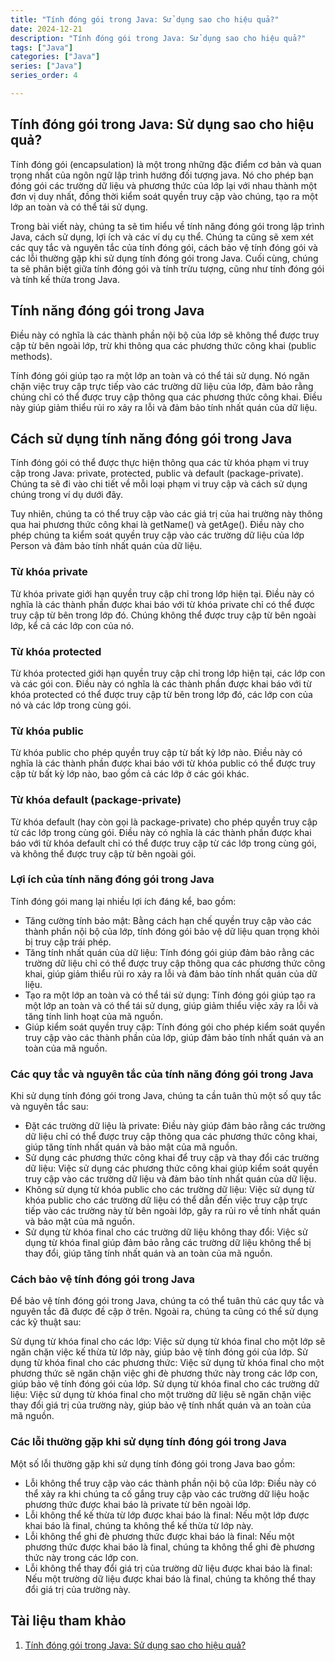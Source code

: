 ```yaml
---
title: "Tính đóng gói trong Java: Sử dụng sao cho hiệu quả?"
date: 2024-12-21
description: "Tính đóng gói trong Java: Sử dụng sao cho hiệu quả?"
tags: ["Java"]
categories: ["Java"]
series: ["Java"]
series_order: 4

---
```


## Tính đóng gói trong Java: Sử dụng sao cho hiệu quả?

Tính đóng gói (encapsulation) là một trong những đặc điểm cơ bản và quan trọng nhất của ngôn ngữ lập trình hướng đối tượng java. Nó cho phép bạn đóng gói các trường dữ liệu và phương thức của lớp lại với nhau thành một đơn vị duy nhất, đồng thời kiểm soát quyền truy cập vào chúng, tạo ra một lớp an toàn và có thể tái sử dụng.

Trong bài viết này, chúng ta sẽ tìm hiểu về tính năng đóng gói trong lập trình Java, cách sử dụng, lợi ích và các ví dụ cụ thể. Chúng ta cũng sẽ xem xét các quy tắc và nguyên tắc của tính đóng gói, cách bảo vệ tính đóng gói và các lỗi thường gặp khi sử dụng tính đóng gói trong Java. Cuối cùng, chúng ta sẽ phân biệt giữa tính đóng gói và tính trừu tượng, cũng như tính đóng gói và tính kế thừa trong Java.

## Tính năng đóng gói trong Java

Điều này có nghĩa là các thành phần nội bộ của lớp sẽ không thể được truy cập từ bên ngoài lớp, trừ khi thông qua các phương thức công khai (public methods).

Tính đóng gói giúp tạo ra một lớp an toàn và có thể tái sử dụng. Nó ngăn chặn việc truy cập trực tiếp vào các trường dữ liệu của lớp, đảm bảo rằng chúng chỉ có thể được truy cập thông qua các phương thức công khai. Điều này giúp giảm thiểu rủi ro xảy ra lỗi và đảm bảo tính nhất quán của dữ liệu.

## Cách sử dụng tính năng đóng gói trong Java

Tính đóng gói có thể được thực hiện thông qua các từ khóa phạm vi truy cập trong Java: private, protected, public và default (package-private). Chúng ta sẽ đi vào chi tiết về mỗi loại phạm vi truy cập và cách sử dụng chúng trong ví dụ dưới đây.

Tuy nhiên, chúng ta có thể truy cập vào các giá trị của hai trường này thông qua hai phương thức công khai là getName() và getAge(). Điều này cho phép chúng ta kiểm soát quyền truy cập vào các trường dữ liệu của lớp Person và đảm bảo tính nhất quán của dữ liệu.

### Từ khóa private

Từ khóa private giới hạn quyền truy cập chỉ trong lớp hiện tại. Điều này có nghĩa là các thành phần được khai báo với từ khóa private chỉ có thể được truy cập từ bên trong lớp đó. Chúng không thể được truy cập từ bên ngoài lớp, kể cả các lớp con của nó.

### Từ khóa protected

Từ khóa protected giới hạn quyền truy cập chỉ trong lớp hiện tại, các lớp con và các gói con. Điều này có nghĩa là các thành phần được khai báo với từ khóa protected có thể được truy cập từ bên trong lớp đó, các lớp con của nó và các lớp trong cùng gói.

### Từ khóa public

Từ khóa public cho phép quyền truy cập từ bất kỳ lớp nào. Điều này có nghĩa là các thành phần được khai báo với từ khóa public có thể được truy cập từ bất kỳ lớp nào, bao gồm cả các lớp ở các gói khác.

### Từ khóa default (package-private)

Từ khóa default (hay còn gọi là package-private) cho phép quyền truy cập từ các lớp trong cùng gói. Điều này có nghĩa là các thành phần được khai báo với từ khóa default chỉ có thể được truy cập từ các lớp trong cùng gói, và không thể được truy cập từ bên ngoài gói.

### Lợi ích của tính năng đóng gói trong Java

Tính đóng gói mang lại nhiều lợi ích đáng kể, bao gồm:

- Tăng cường tính bảo mật: Bằng cách hạn chế quyền truy cập vào các thành phần nội bộ của lớp, tính đóng gói bảo vệ dữ liệu quan trọng khỏi bị truy cập trái phép.
- Tăng tính nhất quán của dữ liệu: Tính đóng gói giúp đảm bảo rằng các trường dữ liệu chỉ có thể được truy cập thông qua các phương thức công khai, giúp giảm thiểu rủi ro xảy ra lỗi và đảm bảo tính nhất quán của dữ liệu.
- Tạo ra một lớp an toàn và có thể tái sử dụng: Tính đóng gói giúp tạo ra một lớp an toàn và có thể tái sử dụng, giúp giảm thiểu việc xảy ra lỗi và tăng tính linh hoạt của mã nguồn.
- Giúp kiểm soát quyền truy cập: Tính đóng gói cho phép kiểm soát quyền truy cập vào các thành phần của lớp, giúp đảm bảo tính nhất quán và an toàn của mã nguồn.

### Các quy tắc và nguyên tắc của tính năng đóng gói trong Java

Khi sử dụng tính đóng gói trong Java, chúng ta cần tuân thủ một số quy tắc và nguyên tắc sau:

- Đặt các trường dữ liệu là private: Điều này giúp đảm bảo rằng các trường dữ liệu chỉ có thể được truy cập thông qua các phương thức công khai, giúp tăng tính nhất quán và bảo mật của mã nguồn.
- Sử dụng các phương thức công khai để truy cập và thay đổi các trường dữ liệu: Việc sử dụng các phương thức công khai giúp kiểm soát quyền truy cập vào các trường dữ liệu và đảm bảo tính nhất quán của dữ liệu.
- Không sử dụng từ khóa public cho các trường dữ liệu: Việc sử dụng từ khóa public cho các trường dữ liệu có thể dẫn đến việc truy cập trực tiếp vào các trường này từ bên ngoài lớp, gây ra rủi ro về tính nhất quán và bảo mật của mã nguồn.
- Sử dụng từ khóa final cho các trường dữ liệu không thay đổi: Việc sử dụng từ khóa final giúp đảm bảo rằng các trường dữ liệu không thể bị thay đổi, giúp tăng tính nhất quán và an toàn của mã nguồn.

### Cách bảo vệ tính đóng gói trong Java

Để bảo vệ tính đóng gói trong Java, chúng ta có thể tuân thủ các quy tắc và nguyên tắc đã được đề cập ở trên. Ngoài ra, chúng ta cũng có thể sử dụng các kỹ thuật sau:

Sử dụng từ khóa final cho các lớp: Việc sử dụng từ khóa final cho một lớp sẽ ngăn chặn việc kế thừa từ lớp này, giúp bảo vệ tính đóng gói của lớp.
Sử dụng từ khóa final cho các phương thức: Việc sử dụng từ khóa final cho một phương thức sẽ ngăn chặn việc ghi đè phương thức này trong các lớp con, giúp bảo vệ tính đóng gói của lớp.
Sử dụng từ khóa final cho các trường dữ liệu: Việc sử dụng từ khóa final cho một trường dữ liệu sẽ ngăn chặn việc thay đổi giá trị của trường này, giúp bảo vệ tính nhất quán và an toàn của mã nguồn.

### Các lỗi thường gặp khi sử dụng tính đóng gói trong Java

Một số lỗi thường gặp khi sử dụng tính đóng gói trong Java bao gồm:

- Lỗi không thể truy cập vào các thành phần nội bộ của lớp: Điều này có thể xảy ra khi chúng ta cố gắng truy cập vào các trường dữ liệu hoặc phương thức được khai báo là private từ bên ngoài lớp.
- Lỗi không thể kế thừa từ lớp được khai báo là final: Nếu một lớp được khai báo là final, chúng ta không thể kế thừa từ lớp này.
- Lỗi không thể ghi đè phương thức được khai báo là final: Nếu một phương thức được khai báo là final, chúng ta không thể ghi đè phương thức này trong các lớp con.
- Lỗi không thể thay đổi giá trị của trường dữ liệu được khai báo là final: Nếu một trường dữ liệu được khai báo là final, chúng ta không thể thay đổi giá trị của trường này.

## Tài liệu tham khảo

1. [Tính đóng gói trong Java: Sử dụng sao cho hiệu quả?](https://topdev.vn/blog/tinh-dong-goi-trong-java-su-dung-sao-cho-hieu-qua/)


<style>
    .max-w-prose {
        max-width: 825px;
        justify-content: center;
        margin-left: auto;
        margin-right: auto;
    }
</style>